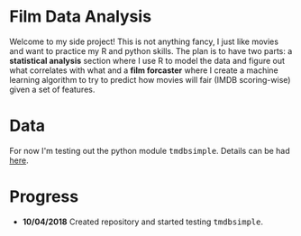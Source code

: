 # Film Data Analysis
Welcome to my side project! This is not anything fancy, I just like movies and want to practice my R and python skills. 
The plan is to have two parts: a __statistical analysis__ section where I use R to model the data 
and figure out what correlates with what and a __film forcaster__ where I create a machine learning 
algorithm to try to predict how movies will fair (IMDB scoring-wise) given a set of features.

# Data
For now I'm testing out the python module <tt>tmdbsimple</tt>. Details can be had [here](https://pypi.org/project/tmdbsimple/).

# Progress
* __10/04/2018__ Created repository and started testing <tt>tmdbsimple</tt>.
